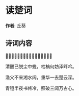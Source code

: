 # 读楚词

**作者**: 丘葵

## 诗词内容

𫛸鴂一声天地闭，谁知风月有遗音。

清醒已脱尘中蜕，枯槁何妨泽畔吟。

渔父不来湘水阔，重华一去楚云深。

青镫半夜书帏冷，照破三闾万古心。

